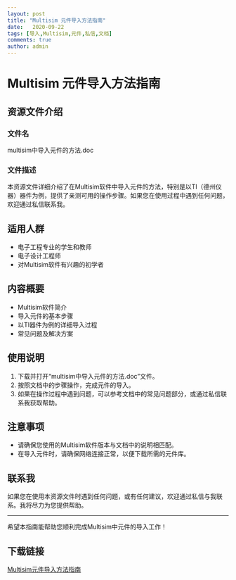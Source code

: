 ```yaml
---
layout: post
title: "Multisim 元件导入方法指南"
date:   2020-09-22
tags: [导入,Multisim,元件,私信,文档]
comments: true
author: admin
---
```

# Multisim 元件导入方法指南

## 资源文件介绍

### 文件名
multisim中导入元件的方法.doc

### 文件描述
本资源文件详细介绍了在Multisim软件中导入元件的方法，特别是以TI（德州仪器）器件为例，提供了亲测可用的操作步骤。如果您在使用过程中遇到任何问题，欢迎通过私信联系我。

## 适用人群
- 电子工程专业的学生和教师
- 电子设计工程师
- 对Multisim软件有兴趣的初学者

## 内容概要
- Multisim软件简介
- 导入元件的基本步骤
- 以TI器件为例的详细导入过程
- 常见问题及解决方案

## 使用说明
1. 下载并打开“multisim中导入元件的方法.doc”文件。
2. 按照文档中的步骤操作，完成元件的导入。
3. 如果在操作过程中遇到问题，可以参考文档中的常见问题部分，或通过私信联系我获取帮助。

## 注意事项
- 请确保您使用的Multisim软件版本与文档中的说明相匹配。
- 在导入元件时，请确保网络连接正常，以便下载所需的元件库。

## 联系我
如果您在使用本资源文件时遇到任何问题，或有任何建议，欢迎通过私信与我联系。我将尽力为您提供帮助。

---

希望本指南能帮助您顺利完成Multisim中元件的导入工作！

## 下载链接

[Multisim元件导入方法指南](https://pan.quark.cn/s/c39203dddfb5)
